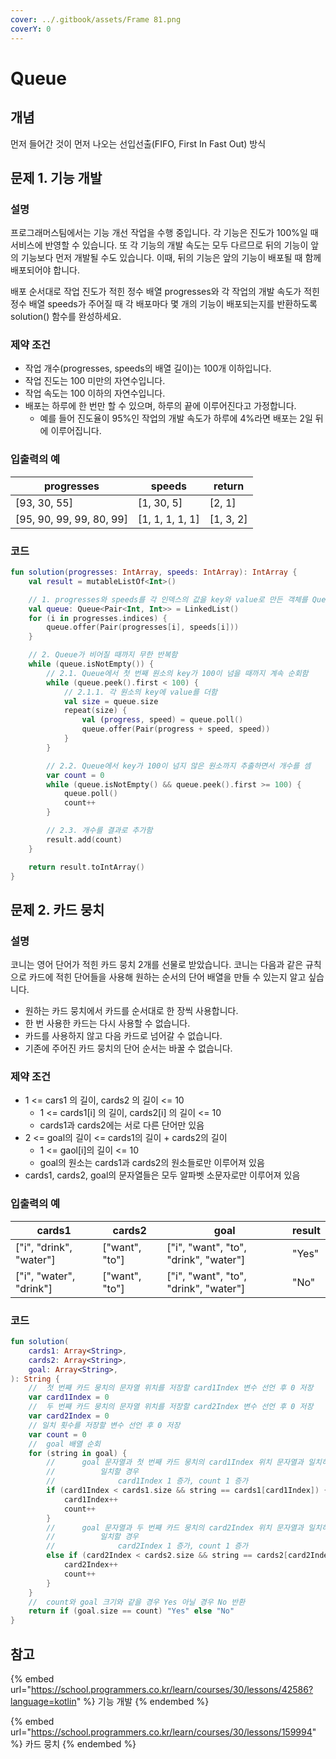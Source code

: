 ```yaml
---
cover: ../.gitbook/assets/Frame 81.png
coverY: 0
---
```


# Queue

## 개념

먼저 들어간 것이 먼저 나오는 선입선출(FIFO, First In Fast Out) 방식



## 문제 1. 기능 개발

### 설명

프로그래머스팀에서는 기능 개선 작업을 수행 중입니다. 각 기능은 진도가 100%일 때 서비스에 반영할 수 있습니다. 또 각 기능의 개발 속도는 모두 다르므로 뒤의 기능이 앞의 기능보다 먼저 개발될 수도 있습니다. 이때, 뒤의 기능은 앞의 기능이 배포될 때 함께 배포되어야 합니다.

배포 순서대로 작업 진도가 적힌 정수 배열 progresses와 각 작업의 개발 속도가 적힌 정수 배열 speeds가 주어질 때 각 배포마다 몇 개의 기능이 배포되는지를 반환하도록 solution() 함수를 완성하세요.

### 제약 조건

* 작업 개수(progresses, speeds의 배열 길이)는 100개 이하입니다.
* 작업 진도는 100 미만의 자연수입니다.
* 작업 속도는 100 이하의 자연수입니다.
* 배포는 하루에 한 번만 할 수 있으며, 하루의 끝에 이루어진다고 가정합니다.
  * 예를 들어 진도율이 95%인 작업의 개발 속도가 하루에 4%라면 배포는 2일 뒤에 이루어집니다.

### 입출력의 예

| progresses                | speeds           | return     |
| ------------------------- | ---------------- | ---------- |
| \[93, 30, 55]             | \[1, 30, 5]      | \[2, 1]    |
| \[95, 90, 99, 99, 80, 99] | \[1, 1, 1, 1, 1] | \[1, 3, 2] |

### 코드

```kotlin
fun solution(progresses: IntArray, speeds: IntArray): IntArray {
    val result = mutableListOf<Int>()

    // 1. progresses와 speeds를 각 인덱스의 값을 key와 value로 만든 객체를 Queue에 입력함
    val queue: Queue<Pair<Int, Int>> = LinkedList()
    for (i in progresses.indices) {
        queue.offer(Pair(progresses[i], speeds[i]))
    }

    // 2. Queue가 비어질 때까지 무한 반복함
    while (queue.isNotEmpty()) {
        // 2.1. Queue에서 첫 번째 원소의 key가 100이 넘을 때까지 계속 순회함
        while (queue.peek().first < 100) {
            // 2.1.1. 각 원소의 key에 value를 더함
            val size = queue.size
            repeat(size) {
                val (progress, speed) = queue.poll()
                queue.offer(Pair(progress + speed, speed))
            }
        }

        // 2.2. Queue에서 key가 100이 넘지 않은 원소까지 추출하면서 개수를 셈
        var count = 0
        while (queue.isNotEmpty() && queue.peek().first >= 100) {
            queue.poll()
            count++
        }

        // 2.3. 개수를 결과로 추가함
        result.add(count)
    }

    return result.toIntArray()
}
```



## 문제 2. 카드 뭉치

### 설명

코니는 영어 단어가 적힌 카드 뭉치 2개를 선물로 받았습니다. 코니는 다음과 같은 규칙으로 카드에 적힌 단어들을 사용해 원하는 순서의 단어 배열을 만들 수 있는지 알고 싶습니다.

* 원하는 카드 뭉치에서 카드를 순서대로 한 장씩 사용합니다.
* 한 번 사용한 카드는 다시 사용할 수 없습니다.
* 카드를 사용하지 않고 다음 카드로 넘어갈 수 없습니다.
* 기존에 주어진 카드 뭉치의 단어 순서는 바꿀 수 없습니다.

### 제약 조건

* 1 <= cars1 의 길이, cards2 의 길이 <= 10
  * 1 <= cards1\[i] 의 길이, cards2\[i] 의 길이 <= 10
  * cards1과 cards2에는 서로 다른 단어만 있음
* 2 <= goal의 길이 <= cards1의 길이 + cards2의 길이
  * 1 <= gaol\[i]의 길이 <= 10
  * goal의 원소는 cards1과 cards2의 원소들로만 이루어져 있음
* cards1, cards2, goal의 문자열들은 모두 알파벳 소문자로만 이루어져 있음

### 입출력의 예

| cards1                   | cards2          | goal                                   | result |
| ------------------------ | --------------- | -------------------------------------- | ------ |
| \["i", "drink", "water"] | \["want", "to"] | \["i", "want", "to", "drink", "water"] | "Yes"  |
| \["i", "water", "drink"] | \["want", "to"] | \["i", "want", "to", "drink", "water"] | "No"   |

### 코드

```kotlin
fun solution(
    cards1: Array<String>,
    cards2: Array<String>,
    goal: Array<String>,
): String {
    //  첫 번째 카드 뭉치의 문자열 위치를 저장할 card1Index 변수 선언 후 0 저장
    var card1Index = 0
    //  두 번째 카드 뭉치의 문자열 위치를 저장할 card2Index 변수 선언 후 0 저장
    var card2Index = 0
    // 일치 횟수를 저장할 변수 선언 후 0 저장
    var count = 0
    //  goal 배열 순회
    for (string in goal) {
        //      goal 문자열과 첫 번째 카드 뭉치의 card1Index 위치 문자열과 일치하는지 확인
        //          일치할 경우
        //              card1Index 1 증가, count 1 증가
        if (card1Index < cards1.size && string == cards1[card1Index]) {
            card1Index++
            count++
        }
        //      goal 문자열과 두 번째 카드 뭉치의 card2Index 위치 문자열과 일치하는지 확인
        //          일치할 경우
        //              card2Index 1 증가, count 1 증가
        else if (card2Index < cards2.size && string == cards2[card2Index]) {
            card2Index++
            count++
        }
    }
    //  count와 goal 크기와 같을 경우 Yes 아닐 경우 No 반환
    return if (goal.size == count) "Yes" else "No"
}
```



## 참고

{% embed url="https://school.programmers.co.kr/learn/courses/30/lessons/42586?language=kotlin" %}
기능 개발
{% endembed %}

{% embed url="https://school.programmers.co.kr/learn/courses/30/lessons/159994" %}
카드 뭉치
{% endembed %}

